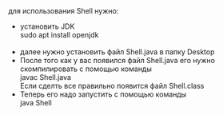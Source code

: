 <title>ShellOnJava</title>
для использования Shell нужно: <br>
<ul>
  <li>установить JDK <br> 
    sudo apt install openjdk</li><br>

<li> далее нужно установить файл Shell.java в папку Desktop</li> 
<li> После того как у  вас появился файл Shell.java его нужно скомпилировать с помощью команды <br>
javac Shell.java <br>
Если сделть все правильно появится файл Shell.class</li>
<li>Теперь его надо запустить с помощью команды <br>
java Shell
</li>
</ul>
